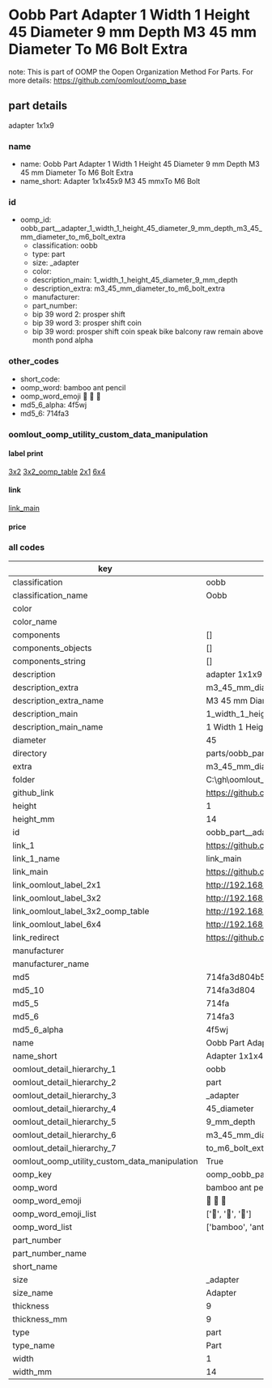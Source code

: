 # Oobb Part  Adapter 1 Width 1 Height 45 Diameter 9 mm Depth M3 45 mm Diameter To M6 Bolt Extra  

note: This is part of OOMP the Oopen Organization Method For Parts. For more details: https://github.com/oomlout/oomp_base

##  part details
  



 adapter 1x1x9



### name
* name: Oobb Part  Adapter 1 Width 1 Height 45 Diameter 9 mm Depth M3 45 mm Diameter To M6 Bolt Extra
* name_short: Adapter 1x1x45x9 M3 45 mmxTo M6 Bolt
### id
* oomp_id: oobb_part__adapter_1_width_1_height_45_diameter_9_mm_depth_m3_45_mm_diameter_to_m6_bolt_extra
  * classification: oobb
  * type: part
  * size: _adapter
  * color: 
  * description_main: 1_width_1_height_45_diameter_9_mm_depth
  * description_extra: m3_45_mm_diameter_to_m6_bolt_extra
  * manufacturer: 
  * part_number: 
  * bip 39 word 2: prosper shift
  * bip 39 word 3: prosper shift coin
  * bip 39 word: prosper shift coin speak bike balcony raw remain above month pond alpha

### other_codes
* short_code: 
* oomp_word: bamboo ant pencil
* oomp_word_emoji :bamboo: :ant: :pencil:
* md5_6_alpha: 4f5wj
* md5_6: 714fa3






### oomlout_oomp_utility_custom_data_manipulation
#### label print
[3x2](http://192.168.1.245:1112/?label=oomp%204f5wj)
[3x2_oomp_table](http://192.168.1.108:1112/?label=oomp%204f5wj)
[2x1](http://192.168.1.242:1112/?label=oomp%204f5wj)
[6x4](http://192.168.1.55:1112/?label=oomp%204f5wj)    

#### link

[link_main](https://github.com/oomlout/oomlout_oobb_version_4_generated_parts/tree/main/navigation_oomp/oobb/part/_adapter/1_width_1_height_45_diameter_9_mm_depth/m3_45_mm_diameter_to_m6_bolt_extra/part)                              

#### price







### all codes 
| key | value |  
| --- | --- |  
| classification | oobb |  
| classification_name | Oobb |  
| color |  |  
| color_name |  |  
| components | [] |  
| components_objects | [] |  
| components_string | [] |  
| description |  adapter 1x1x9 |  
| description_extra | m3_45_mm_diameter_to_m6_bolt_extra |  
| description_extra_name | M3 45 mm Diameter To M6 Bolt Extra |  
| description_main | 1_width_1_height_45_diameter_9_mm_depth |  
| description_main_name | 1 Width 1 Height 45 Diameter 9 mm Depth |  
| diameter | 45 |  
| directory | parts/oobb_part__adapter_1_width_1_height_45_diameter_9_mm_depth_m3_45_mm_diameter_to_m6_bolt_extra |  
| extra | m3_45_mm_diameter_to_m6_bolt |  
| folder | C:\gh\oomlout_oobb_version_4_generated_parts\parts\oobb_part__adapter_1_width_1_height_45_diameter_9_mm_depth_m3_45_mm_diameter_to_m6_bolt_extra |  
| github_link | https://github.com/oomlout/oomlout_oomp_part_src/tree/main/parts/oobb_part__adapter_1_width_1_height_45_diameter_9_mm_depth_m3_45_mm_diameter_to_m6_bolt_extra |  
| height | 1 |  
| height_mm | 14 |  
| id | oobb_part__adapter_1_width_1_height_45_diameter_9_mm_depth_m3_45_mm_diameter_to_m6_bolt_extra |  
| link_1 | https://github.com/oomlout/oomlout_oobb_version_4_generated_parts/tree/main/navigation_oomp/oobb/part/_adapter/1_width_1_height_45_diameter_9_mm_depth/m3_45_mm_diameter_to_m6_bolt_extra/part |  
| link_1_name | link_main |  
| link_main | https://github.com/oomlout/oomlout_oobb_version_4_generated_parts/tree/main/navigation_oomp/oobb/part/_adapter/1_width_1_height_45_diameter_9_mm_depth/m3_45_mm_diameter_to_m6_bolt_extra/part |  
| link_oomlout_label_2x1 | http://192.168.1.242:1112/?label=oomp%204f5wj |  
| link_oomlout_label_3x2 | http://192.168.1.245:1112/?label=oomp%204f5wj |  
| link_oomlout_label_3x2_oomp_table | http://192.168.1.108:1112/?label=oomp%204f5wj |  
| link_oomlout_label_6x4 | http://192.168.1.55:1112/?label=oomp%204f5wj |  
| link_redirect | https://github.com/oomlout/oomlout_oobb_version_4_generated_parts/tree/main/parts/oobb__adapter_01_01_45_09_ex_m3_45_mm_diameter_to_m6_bolt |  
| manufacturer |  |  
| manufacturer_name |  |  
| md5 | 714fa3d804b59650470b1d0c5af17564 |  
| md5_10 | 714fa3d804 |  
| md5_5 | 714fa |  
| md5_6 | 714fa3 |  
| md5_6_alpha | 4f5wj |  
| name | Oobb Part  Adapter 1 Width 1 Height 45 Diameter 9 mm Depth M3 45 mm Diameter To M6 Bolt Extra |  
| name_short | Adapter 1x1x45x9 M3 45 mmxTo M6 Bolt |  
| oomlout_detail_hierarchy_1 | oobb |  
| oomlout_detail_hierarchy_2 | part |  
| oomlout_detail_hierarchy_3 | _adapter |  
| oomlout_detail_hierarchy_4 | 45_diameter |  
| oomlout_detail_hierarchy_5 | 9_mm_depth |  
| oomlout_detail_hierarchy_6 | m3_45_mm_diameter |  
| oomlout_detail_hierarchy_7 | to_m6_bolt_extra |  
| oomlout_oomp_utility_custom_data_manipulation | True |  
| oomp_key | oomp_oobb_part__adapter_1_width_1_height_45_diameter_9_mm_depth_m3_45_mm_diameter_to_m6_bolt_extra |  
| oomp_word | bamboo ant pencil |  
| oomp_word_emoji | :bamboo: :ant: :pencil: |  
| oomp_word_emoji_list | [':bamboo:', ':ant:', ':pencil:'] |  
| oomp_word_list | ['bamboo', 'ant', 'pencil'] |  
| part_number |  |  
| part_number_name |  |  
| short_name |  |  
| size | _adapter |  
| size_name |  Adapter |  
| thickness | 9 |  
| thickness_mm | 9 |  
| type | part |  
| type_name | Part |  
| width | 1 |  
| width_mm | 14 |  

